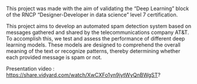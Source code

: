 This project was made with the aim of validating the “Deep Learning” block of the RNCP “Designer-Developer in data science” level 7 certification.

This project aims to develop an automated spam detection system based on messages gathered and shared by the telecommunications company AT&T. To accomplish this, we test and assess the performance of different deep learning models. These models are designed to comprehend the overall meaning of the text or recognize patterns, thereby determining whether each provided message is spam or not.

Presentation video : 
https://share.vidyard.com/watch/XwCXFo1yn9jytWyQnBWgST? 
